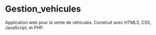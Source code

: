 # Gestion_vehicules
Application web pour la vente de véhicules. Construit avec HTML5, CSS, JavaScript, et PHP.
